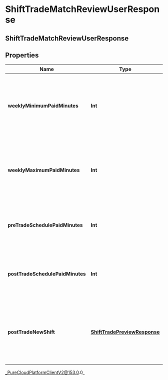 # ShiftTradeMatchReviewUserResponse

## ShiftTradeMatchReviewUserResponse

## Properties

|Name | Type | Description | Notes|
|------------ | ------------- | ------------- | -------------|
| **weeklyMinimumPaidMinutes** | **Int** | The minimum weekly paid minutes for this user per the work plan tied to the agent schedule | [optional] |
| **weeklyMaximumPaidMinutes** | **Int** | The maximum weekly paid minutes for this user per the work plan tied to the agent schedule | [optional] |
| **preTradeSchedulePaidMinutes** | **Int** | The paid minutes on the week schedule for this user prior to the shift trade | [optional] |
| **postTradeSchedulePaidMinutes** | **Int** | The paid minutes on the week schedule for this user if the shift trade is approved | [optional] |
| **postTradeNewShift** | [**ShiftTradePreviewResponse**](ShiftTradePreviewResponse) | Preview of what the shift will look like for the opposite side of this trade after the match is approved | [optional] |



_PureCloudPlatformClientV2@153.0.0_
